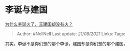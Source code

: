 # 李诞与建国
[为什么李诞火了，王建国却没有火？](https://www.zhihu.com/question/341373073/answer/822777184)

> Author: #NellNell
Last update: *21/08/2021*
Links:
Tags:

其实，李诞不是你们想的那个李诞，建国却是你们想的那个建国。
